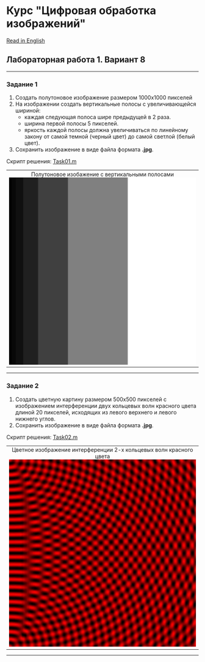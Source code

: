 # Курс "Цифровая обработка изображений"
[Read in English][en]

## Лабораторная работа 1. Вариант 8


---
### Задание 1
1. Создать полутоновое изображение размером 1000х1000 пикселей
2. На изображении создать вертикальные полосы с увеличивающейся шириной:
    - каждая следующая полоса шире предыдущей в 2 раза. 
    - ширина первой полосы 5 пикселей. 
    - яркость каждой полосы должна увеличиваться по линейному закону от самой темной (черный цвет) до самой светлой (белый цвет).
3. Сохранить изображение в виде файла формата **.jpg**.

Скрипт решения: [Task01.m][Task01]

||
|:---:|
|Полутоновое изобажение с вертикальными полосами <br> ![result01_01]|

---
### Задание 2
1. Создать цветную картину размером 500х500 пикселей с изображением интерференции двух кольцевых волн красного цвета длиной 20 пикселей, исходящих из левого верхнего и левого  нижнего углов.
2. Сохранить изображение в виде файла формата **.jpg**.

Скрипт решения: [Task02.m][Task02]

||
|:---:|
|Цветное изображение интерференции 2-х кольцевых волн красного цвета <br> ![result02_01]|


---
[en]: README.md
[ru]: README-ru.md
[Task01]: Task01.m
[Task02]: Task02.m
[result01_01]: results/lab01_opt08_task01_01.jpg
[result02_01]: results/lab01_opt08_task02_01.jpg